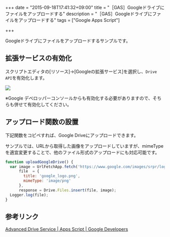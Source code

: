 +++
date = "2015-09-18T17:41:32+09:00"
title = "［GAS］Googleドライブにファイルをアップロードする"
description = "［GAS］Googleドライブにファイルをアップロードする"
tags = ["Google Apps Script"]

+++

Googleドライブにファイルをアップロードするサンプルです。

## 拡張サービスの有効化

スクリプトエディタの[リソース]→[Googleの拡張サービス]を選択し、`Drive API`を有効化します。

![](https://i.gyazo.com/1eabcb15b5da19ff3387a35f2e6f4b3c.png)

※Google デベロッパーコンソールからも有効化する必要がありますので、そちらも併せて有効化してください。

## アップロード関数の設置

下記関数をコピペすれば、Google Driveにアップロードできます。

サンプルでは、URLから取得した画像をアップロードしていますが、mimeTypeを適宜変更することで、他のファイル形式のアップロードにも対応可能です。

```javascript
function uploadGoogleDrive() {
  var image = UrlFetchApp.fetch('https://www.google.com/images/srpr/logo11w.png').getBlob()
      file  = {
        title: 'google_logo.png',
        mimeType: 'image/png'
      },
      response = Drive.Files.insert(file, image);
  Logger.log(file);
}
```

## 参考リンク

[Advanced Drive Service | Apps Script | Google Developers](https://developers.google.com/apps-script/advanced/drive)


